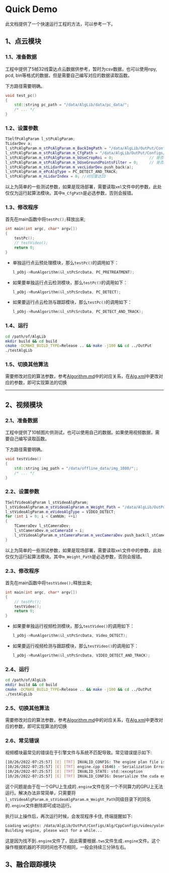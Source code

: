 # Quick Demo

此文档提供了一个快速运行工程的方法，可以参考一下。

## 1、点云模块

### 1.1、准备数据

工程中提供了5帧32线雷达点云数据供参考，暂时为csv数据，也可以使用npy, pcd, bin等格式的数据，但是需要自己编写对应的数据读取函数。

下方路径需要明确。
```c++
void test_pc()
{
    std::string pc_path = "/data/AlgLib/data/pc_data/";
    /* ... */
}
```


### 1.2、设置参数
```c++
TSelfPcAlgParam l_stPcAlgParam;
TLidarDev a;
l_stPcAlgParam.m_stPcAlgParam.m_BackImgPath = "/data/AlgLib/OutPut/Configs/Alg/CppConfigs/point_cloud/crop-70.bmp";
l_stPcAlgParam.m_stPcAlgParam.m_CfgPath = "/data/AlgLib/OutPut/Configs/Alg/CppConfigs/point_cloud/second/second_cpp.yaml";
l_stPcAlgParam.m_stPcAlgParam.m_bUseCropRoi = 0;                // 是否裁剪
l_stPcAlgParam.m_stPcAlgParam.m_bUseGroundPointsFilter = 0;     // 是否过滤
l_stPcAlgParam.m_stLidarParam.m_vecLidarDev.push_back(a);
l_stPcAlgParam.m_ePcAlgType = PC_DETECT_AND_TRACK;
l_stPcAlgParam.m_nLidarIndex = 0; //对应雷达ID
```

以上为简单的一些测试参数，如果是现场部署，需要读取`xml`文件中的参数，此处仅仅为运行起算法模块。其中`m_CfgPath`是必选参数，否则会报错。

### 1.3、修改程序
首先在main函数中将```testPc();```释放出来;
```c++
int main(int argc, char* argv[])
{
    testPc();
    // testVideo();
    return 0;
}
```
- 单独运行点云预处理模块，那么`testPc()`的调用如下：
    ```c++
    l_pObj->RunAlgorithm(&l_stPcSrcData, PC_PRETREATMENT);
    ```

- 如果要单独运行点云检测模块，那么`testPc()`的调用如下：
    ```c++
    l_pObj->RunAlgorithm(&l_stPcSrcData, PC_DETECT);
    ```
- 如果要运行点云检测与跟踪模块，那么`testPc()`的调用如下：
    ```c++
    l_pObj->RunAlgorithm(&l_stPcSrcData, PC_DETECT_AND_TRACK);
    ```

### 1.4、运行
```bash
cd /path/of/AlgLib
mkdir build && cd build 
cmake -DCMAKE_BUILD_TYPE=Release .. && make -j100 && cd ../OutPut
./testAlgLib
```
### 1.5、切换其他算法
需要修改对应的算法参数，参考[Algorithm.md](Algorithm.md)中的对应关系，在[Alg.xml](../OutPut/Configs/Alg/Alg.xml)中更改对应的参数，即可实现算法的切换

***
## 2、视频模块
### 2.1、准备数据

工程中提供了10帧图片供测试，也可以使用自己的数据。如果使用视频数据，需要自己编写读取函数。

下方路径需要明确。
```c++
void testVideo()
{
    std::string img_path = "/data/offline_data/img_1080/";;
    /* ... */
}
```


### 2.2、设置参数
```c++
TSelfVideoAlgParam l_stVideoAlgParam;
l_stVideoAlgParam.m_stVideoAlgParam.m_Weight_Path = "/data/AlgLib/OutPut/Configs/Alg/CppConfigs/video/yolov5/yolov5s-wj.wts";
l_stVideoAlgParam.m_eVideoAlgType = VIDEO_DETECT;
for (int i = 0; i < CamNUm; ++i) 
{
    TCameraDev l_stCameraDev;
    l_stCameraDev.m_ucCameraId = i;
    l_stVideoAlgParam.m_stCameraParam.m_vecCameraDev.push_back(l_stCameraDev);
}
```

以上为简单的一些测试参数，如果是现场部署，需要读取`xml`文件中的参数，此处仅仅为运行起算法模块。其中`m_Weight_Path`是必选参数，否则会报错。

### 2.3、修改程序
首先在main函数中将```testVideo();```释放出来;
```c++
int main(int argc, char* argv[])
{
    // testPc();
    testVideo();
    return 0;
}
```

- 如果要单独运行视频检测模块，那么`testVideo()`的调用如下：
    ```c++
    l_pObj->RunAlgorithm(&l_stPcSrcData, Video_DETECT);
    ```
- 如果要运行视频检测与跟踪模块，那么`testVideo()`的调用如下：
    ```c++
    l_pObj->RunAlgorithm(&l_stPcSrcData, VIDEO_DETECT_AND_TRACK);
    ```

### 2.4、运行
```bash
cd /path/of/AlgLib
mkdir build && cd build 
cmake -DCMAKE_BUILD_TYPE=Release .. && make -j100 && cd ../OutPut
./testAlgLib
```
### 2.5、切换其他算法
需要修改对应的算法参数，参考[Algorithm.md](Algorithm.md)中的对应关系，在[Alg.xml](../OutPut/Configs/Alg/Alg.xml)中更改对应的参数，即可实现算法的切换


### 2.6、常见错误
视频模块最常见的错误在于引擎文件与系统不匹配导致。常见错误提示如下:
```bash
[10/26/2022-07:25:57] [E] [TRT] INVALID_CONFIG: The engine plan file is generated on an incompatible device, expecting compute 8.0 got compute 8.6, please rebuild.
[10/26/2022-07:25:57] [E] [TRT] engine.cpp (1646) - Serialization Error in deserialize: 0 (Core engine deserialization failure)
[10/26/2022-07:25:57] [E] [TRT] INVALID_STATE: std::exception
[10/26/2022-07:25:57] [E] [TRT] INVALID_CONFIG: Deserialize the cuda engine failed.
```
这个问题是由于在一个GPU上生成的`.engine`文件在另一个不同算力的GPU上无法运行。解决办法非常简单，只需要将`l_stVideoAlgParam.m_stVideoAlgParam.m_Weight_Path`同级目录下的同名的`.engine`文件删除即可成功运行。

执行以上操作后，再次运行时候，会发现程序卡住, 终端提醒如下:
```bash
Loading weights: /data/AlgLib/OutPut/Configs/Alg/CppConfigs/video/yolov5/yolov5s-wj.wts
Building engine, please wait for a while...
```
这是因为找不到`.engine`文件了，因此需要根据`.tws`文件生成`.engine`文件。这个操作根据机器的不同时间也不尽相同，一般会持续三分钟左右。
## 3、融合跟踪模块
